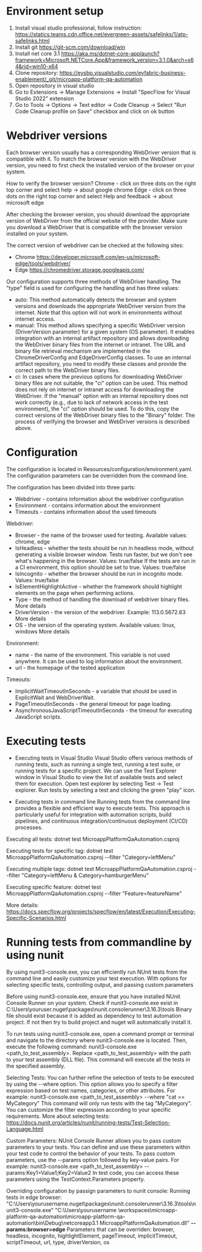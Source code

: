 # Environment setup

1. Install visual studio professional, follow instruction: https://statics.teams.cdn.office.net/evergreen-assets/safelinks/1/atp-safelinks.html 
2. Install git https://git-scm.com/download/win 
3. Install net core 3.1 https://aka.ms/dotnet-core-applaunch?framework=Microsoft.NETCore.App&framework_version=3.1.0&arch=x64&rid=win10-x64 
4. Clone repository: https://eysbp.visualstudio.com/eyfabric-business-enablement/_git/microapp-platform-qa-automation
5. Open repository in visual studio
6. Go to Extensions -> Manage Extensions -> Install "SpecFlow for Visual Studio 2022" extension
7. Go to Tools -> Options -> Text editor -> Code Cleanup -> Select "Run Code Cleanup profile on Save" checkbox and click on ok button

# Webdriver versions
Each browser version usually has a corresponding WebDriver version that is compatible with it.
To match the browser version with the WebDriver version, you need to first check the installed version of the browser on your system.

How to verify the browser version?
Chrome - click on three dots on the right top corner and select help -> about google chrome
Edge - click on three dots on the right top corner and select Help and feedback -> about microsoft edge

After checking the browser version, you should download the appropriate version of WebDriver from the official website of the provider.
Make sure you download a WebDriver that is compatible with the browser version installed on your system.

The correct version of webdriver can be checked at the following sites:
- Chrome
https://developer.microsoft.com/en-us/microsoft-edge/tools/webdriver/
- Edge
https://chromedriver.storage.googleapis.com/


Our configuration supports three methods of WebDriver handling. The "type" field is used for configuring the handling and has three values:
-  auto: This method automatically detects the browser and system versions and downloads the appropriate WebDriver version from the internet. 
Note that this option will not work in environments without internet access.
- manual: This method allows specifying a specific WebDriver version (DriverVersion parameter) for a given system (OS parameter). 
It enables integration with an internal artifact repository and allows downloading the WebDriver binary files from the internet or intranet. 
The URL and binary file retrieval mechanism are implemented in the ChromeDriverConfig and EdgeDriverConfig classes. To use an internal artifact repository, 
you need to modify these classes and provide the correct path to the WebDriver binary files.
- ci: In cases where the previous options for downloading WebDriver binary files are not suitable, the "ci" option can be used. 
This method does not rely on internet or intranet access for downloading the WebDriver. If the "manual" option with an internal repository 
does not work correctly (e.g., due to lack of network access in the test environment), the "ci" option should be used. 
To do this, copy the correct versions of the WebDriver binary files to the "Binary" folder. The process of verifying the browser 
and WebDriver versions is described above.

# Configuration
The configuration is located in Resources/configuration/environment.yaml. The configuration parameters can be overridden from the command line.

The configuration has been divided into three parts:

- Webdriver - contains information about the webdriver configuration
- Environment - contains information about the environment
- Timeouts - contains information about the used timeouts

Webdriver:
- Browser - the name of the browser used for testing. Available values: chrome, edge
- IsHeadless - whether the tests should be run in headless mode, without generating a visible browser window. Tests run faster, but we don't see what's happening in the browser. Values: true/false
If the tests are run in a CI environment, this option should be set to true. Values: true/false
- IsIncognito - whether the browser should be run in incognito mode. Values: true/false
- IsElementHighlightActive - whether the framework should highlight elements on the page when performing actions.
- Type - the method of handling the download of webdriver binary files. More details
- DriverVersion - the version of the webdriver. Example: 113.0.5672.63 More details
- OS - the version of the operating system. Available values: linux, windows More details

Environment:
- name - the name of the environment. This variable is not used anywhere. It can be used to log information about the environment.
- url - the homepage of the tested application

Timeouts:
- ImplicitWaitTimeoutInSeconds - a variable that should be used in ExplicitWait and WebDriverWait.
- PageTimeoutInSeconds - the general timeout for page loading.
- AsynchronousJavaScriptTimeoutInSeconds - the timeout for executing JavaScript scripts.

# Executing tests
- Executing tests in Visual Studio
Visual Studio offers various methods of running tests, such as running a single test, running a test suite, or running tests for a specific project.
We can use the Test Explorer window in Visual Studio to view the list of available tests and select them for execution. Open test explorer by selecting Test -> Test explorer.
Run tests by selecting a test and clicking the green "play" icon.

- Executing tests in command line
Running tests from the command line provides a flexible and efficient way to execute tests.
This approach is particularly useful for integration with automation scripts, build pipelines, and continuous integration/continuous deployment (CI/CD) processes.

Executing all tests:
dotnet test MicroappPlatformQaAutomation.csproj

Executing tests for specific tag:
dotnet test MicroappPlatformQaAutomation.csproj --filter "Category=leftMenu"

Executing multiple tags:
dotnet test MicroappPlatformQaAutomation.csproj --filter "Category=leftMenu & Category=hamburgerMenu"

Executing specific feature:
dotnet test MicroappPlatformQaAutomation.csproj --filter "Feature=featureName"

More details:
https://docs.specflow.org/projects/specflow/en/latest/Execution/Executing-Specific-Scenarios.html 

# Running tests from commandline by using nunit
By using nunit3-console.exe, you can efficiently run NUnit tests from the command line and easily customize your test execution. With options for selecting specific tests, controlling output, and passing custom parameters

Before using nunit3-console.exe, ensure that you have installed NUnit Console Runner on your system.
Check if nunit3-console.exe exist in C:\Users\youruser\.nuget\packages\nunit.consolerunner\3.16.3\tools
Binary file should exist because it is added as dependency to test automation project. If not then try to build project and
nuget will automatically install it.

To run tests using nunit3-console.exe, open a command prompt or terminal and navigate to the directory where nunit3-console.exe is located. Then, execute the following command: nunit3-console.exe <path_to_test_assembly>. Replace <path_to_test_assembly> with the path to your test assembly (DLL file). This command will execute all the tests in the specified assembly.

Selecting Tests:
You can further refine the selection of tests to be executed by using the --where option. This option allows you to specify a filter expression based on test names, categories, or other attributes. For example: nunit3-console.exe <path_to_test_assembly> --where "cat == MyCategory" This command will only run tests with the tag "MyCategory". You can customize the filter expression according to your specific requirements.
More about selecting tests: https://docs.nunit.org/articles/nunit/running-tests/Test-Selection-Language.html 

Custom Parameters:
NUnit Console Runner allows you to pass custom parameters to your tests. You can define and use these parameters within your test code to control the behavior of your tests. To pass custom parameters, use the --params option followed by key-value pairs. For example:
nunit3-console.exe <path_to_test_assembly> --params:Key1=Value1;Key2=Value2
In test code, you can access these parameters using the TestContext.Parameters property.

Overriding configuration by passign parameters to nunit console:
Running tests in edge browser:
"C:\Users\yourusername\.nuget\packages\nunit.consolerunner\3.16.3\tools\nunit3-console.exe" "C:\Users\yourusername \workspaces\microapp-platform-qa-automation\microapp-platform-qa-automation\bin\Debug\netcoreapp3.1 MicroappPlatformQaAutomation.dll" **--params:browser=edge**
Parameters that can be overriden: browser, headless, incognito, highlightElement, pageTimeout, implicitTimeout, scriptTimeout, url, type, driverVersion, os
